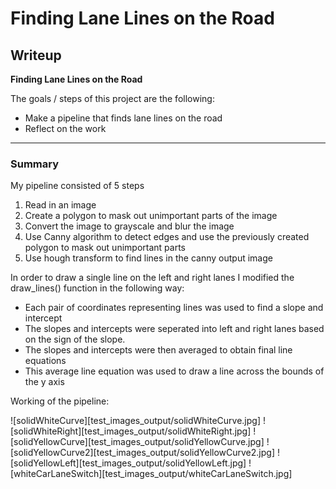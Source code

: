 # **Finding Lane Lines on the Road**

## Writeup

**Finding Lane Lines on the Road**

The goals / steps of this project are the following:
* Make a pipeline that finds lane lines on the road
* Reflect on the work


[//]: # (Image References)

[image1]: ./examples/grayscale.jpg "Grayscale"

---

### Summary

My pipeline consisted of 5 steps
1. Read in an image
2. Create a polygon to mask out unimportant parts of the image
3. Convert the image to grayscale and blur the image
4. Use Canny algorithm to detect edges and use the previously created polygon to mask out unimportant parts
5. Use hough transform to find lines in the canny output image

In order to draw a single line on the left and right lanes I modified the draw_lines() function in the following way:
* Each pair of coordinates representing lines was used to find a slope and intercept
* The slopes and intercepts were seperated into left and right lanes based on the sign of the slope.
* The slopes and intercepts were then averaged to obtain final line equations
* This average line equation was used to draw a line across the bounds of the y axis

Working of the pipeline:

![solidWhiteCurve][test_images_output/solidWhiteCurve.jpg]
![solidWhiteRight][test_images_output/solidWhiteRight.jpg]
![solidYellowCurve][test_images_output/solidYellowCurve.jpg]
![solidYellowCurve2][test_images_output/solidYellowCurve2.jpg]
![solidYellowLeft][test_images_output/solidYellowLeft.jpg]
![whiteCarLaneSwitch][test_images_output/whiteCarLaneSwitch.jpg]